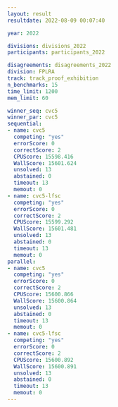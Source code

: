 ```yaml
---
layout: result
resultdate: 2022-08-09 00:07:40

year: 2022

divisions: divisions_2022
participants: participants_2022

disagreements: disagreements_2022
division: FPLRA
track: track_proof_exhibition
n_benchmarks: 15
time_limit: 1200
mem_limit: 60

winner_seq: cvc5
winner_par: cvc5
sequential:
- name: cvc5
  competing: "yes"
  errorScore: 0
  correctScore: 2
  CPUScore: 15598.416
  WallScore: 15601.624
  unsolved: 13
  abstained: 0
  timeout: 13
  memout: 0
- name: cvc5-lfsc
  competing: "yes"
  errorScore: 0
  correctScore: 2
  CPUScore: 15599.292
  WallScore: 15601.481
  unsolved: 13
  abstained: 0
  timeout: 13
  memout: 0
parallel:
- name: cvc5
  competing: "yes"
  errorScore: 0
  correctScore: 2
  CPUScore: 15600.866
  WallScore: 15600.864
  unsolved: 13
  abstained: 0
  timeout: 13
  memout: 0
- name: cvc5-lfsc
  competing: "yes"
  errorScore: 0
  correctScore: 2
  CPUScore: 15600.892
  WallScore: 15600.891
  unsolved: 13
  abstained: 0
  timeout: 13
  memout: 0
---
```

